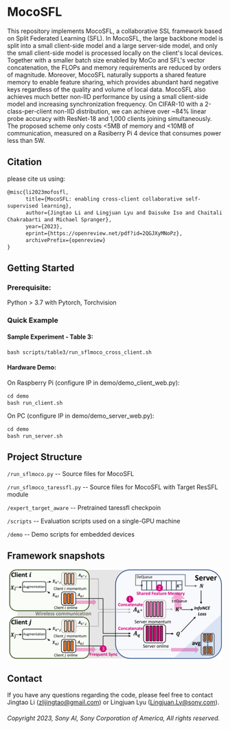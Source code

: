 # MocoSFL

This repository implements MocoSFL, a collaborative SSL framework based on Split Federated Learning (SFL). In MocoSFL, the large backbone model is split into a small client-side model and a large server-side model, and only the small client-side model is processed locally on the client's local devices. Together with a smaller batch size enabled by MoCo and SFL's vector concatenation, the FLOPs and memory requirements are reduced by orders of magnitude. Moreover, MocoSFL naturally supports a shared feature memory to enable feature sharing, which provides abundant hard negative keys regardless of the quality and volume of local data. MocoSFL also achieves much better non-IID performance by using a small client-side model and increasing synchronization frequency. On CIFAR-10 with a 2-class-per-client non-IID distribution, we can achieve over ~84% linear probe accuracy with ResNet-18 and 1,000 clients joining simultaneously. The proposed scheme only costs <5MB of memory and <10MB of communication, measured on a Rasiberry Pi 4 device that consumes power less than 5W.


## Citation
please cite us using:
```
@misc{li2023mofosfl,
      title={MocoSFL: enabling cross-client collaborative self-supervised learning}, 
      author={Jingtao Li and Lingjuan Lyu and Daisuke Iso and Chaitali Chakrabarti and Michael Spranger},
      year={2023},
      eprint={https://openreview.net/pdf?id=2QGJXyMNoPz},
      archivePrefix={openreview}
}
```

## Getting Started

### Prerequisite:

Python > 3.7 with Pytorch, Torchvision

### Quick Example

#### Sample Experiment - Table 3:

```
bash scripts/table3/run_sflmoco_cross_client.sh
```

#### Hardware Demo:

On Raspberry Pi (configure IP in demo/demo_client_web.py):
```
cd demo
bash run_client.sh
```

On PC (configure IP in demo/demo_server_web.py):
```
cd demo
bash run_server.sh
```

## Project Structure

`/run_sflmoco.py` -- Source files for MocoSFL

`/run_sflmoco_taressfl.py` -- Source files for MocoSFL with Target ResSFL module

`/expert_target_aware` -- Pretrained taressfl checkpoin

`/scripts` -- Evaluation scripts used on a single-GPU machine

`/demo` -- Demo scripts for embedded devices

## Framework snapshots

![image](plots/mocosfl.png)


## Contact
 
 If you have any questions regarding the code, please feel free to contact
 Jingtao Li (zlijingtao@gmail.com) or Lingjuan Lyu (Lingjuan.Lv@sony.com).
 
 
###### Copyright 2023, Sony AI, Sony Corporation of America, All rights reserved.